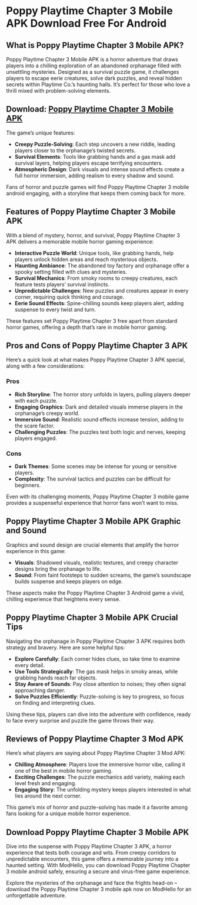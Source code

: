 # Poppy Playtime Chapter 3 Mobile APK Download Free For Android

## What is Poppy Playtime Chapter 3 Mobile APK?

Poppy Playtime Chapter 3 Mobile APK is a horror adventure that draws players into a chilling exploration of an abandoned orphanage filled with unsettling mysteries. Designed as a survival puzzle game, it challenges players to escape eerie creatures, solve dark puzzles, and reveal hidden secrets within Playtime Co.’s haunting halls. It’s perfect for those who love a thrill mixed with problem-solving elements.

## Download: [Poppy Playtime Chapter 3 Mobile APK](https://modhello.com/poppy-playtime-chapter-3/)

The game’s unique features:

- **Creepy Puzzle-Solving**: Each step uncovers a new riddle, leading players closer to the orphanage’s twisted secrets.
- **Survival Elements**: Tools like grabbing hands and a gas mask add survival layers, helping players escape terrifying encounters.
- **Atmospheric Design**: Dark visuals and intense sound effects create a full horror immersion, adding realism to every shadow and sound.

Fans of horror and puzzle games will find Poppy Playtime Chapter 3 mobile android engaging, with a storyline that keeps them coming back for more.

## Features of Poppy Playtime Chapter 3 Mobile APK

With a blend of mystery, horror, and survival, Poppy Playtime Chapter 3 APK delivers a memorable mobile horror gaming experience:

- **Interactive Puzzle World**: Unique tools, like grabbing hands, help players unlock hidden areas and reach mysterious objects.
- **Haunting Ambiance**: The abandoned toy factory and orphanage offer a spooky setting filled with clues and mysteries.
- **Survival Mechanics**: From smoky rooms to creepy creatures, each feature tests players’ survival instincts.
- **Unpredictable Challenges**: New puzzles and creatures appear in every corner, requiring quick thinking and courage.
- **Eerie Sound Effects**: Spine-chilling sounds keep players alert, adding suspense to every twist and turn.

These features set Poppy Playtime Chapter 3 free apart from standard horror games, offering a depth that’s rare in mobile horror gaming.

## Pros and Cons of Poppy Playtime Chapter 3 APK

Here’s a quick look at what makes Poppy Playtime Chapter 3 APK special, along with a few considerations:

### Pros

- **Rich Storyline**: The horror story unfolds in layers, pulling players deeper with each puzzle.
- **Engaging Graphics**: Dark and detailed visuals immerse players in the orphanage’s creepy world.
- **Immersive Sound**: Realistic sound effects increase tension, adding to the scare factor.
- **Challenging Puzzles**: The puzzles test both logic and nerves, keeping players engaged.

### Cons

- **Dark Themes**: Some scenes may be intense for young or sensitive players.
- **Complexity**: The survival tactics and puzzles can be difficult for beginners.

Even with its challenging moments, Poppy Playtime Chapter 3 mobile game provides a suspenseful experience that horror fans won’t want to miss.

## Poppy Playtime Chapter 3 Mobile APK Graphic and Sound

Graphics and sound design are crucial elements that amplify the horror experience in this game:

- **Visuals**: Shadowed visuals, realistic textures, and creepy character designs bring the orphanage to life.
- **Sound**: From faint footsteps to sudden screams, the game’s soundscape builds suspense and keeps players on edge.

These aspects make the Poppy Playtime Chapter 3 Android game a vivid, chilling experience that heightens every sense.

## Poppy Playtime Chapter 3 Mobile APK Crucial Tips

Navigating the orphanage in Poppy Playtime Chapter 3 APK requires both strategy and bravery. Here are some helpful tips:

- **Explore Carefully**: Each corner hides clues, so take time to examine every detail.
- **Use Tools Strategically**: The gas mask helps in smoky areas, while grabbing hands reach far objects.
- **Stay Aware of Sounds**: Pay close attention to noises; they often signal approaching danger.
- **Solve Puzzles Efficiently**: Puzzle-solving is key to progress, so focus on finding and interpreting clues.

Using these tips, players can dive into the adventure with confidence, ready to face every surprise and puzzle the game throws their way.

## Reviews of Poppy Playtime Chapter 3 Mod APK

Here’s what players are saying about Poppy Playtime Chapter 3 Mod APK:

- **Chilling Atmosphere**: Players love the immersive horror vibe, calling it one of the best in mobile horror gaming.
- **Exciting Challenges**: The puzzle mechanics add variety, making each level fresh and engaging.
- **Engaging Story**: The unfolding mystery keeps players interested in what lies around the next corner.

This game’s mix of horror and puzzle-solving has made it a favorite among fans looking for a unique mobile horror experience.

## Download Poppy Playtime Chapter 3 Mobile APK

Dive into the suspense with Poppy Playtime Chapter 3 APK, a horror experience that tests both courage and wits. From creepy corridors to unpredictable encounters, this game offers a memorable journey into a haunted setting. With ModHello, you can download Poppy Playtime Chapter 3 mobile android safely, ensuring a secure and virus-free game experience.

Explore the mysteries of the orphanage and face the frights head-on – download the Poppy Playtime Chapter 3 mobile apk now on ModHello for an unforgettable adventure.
